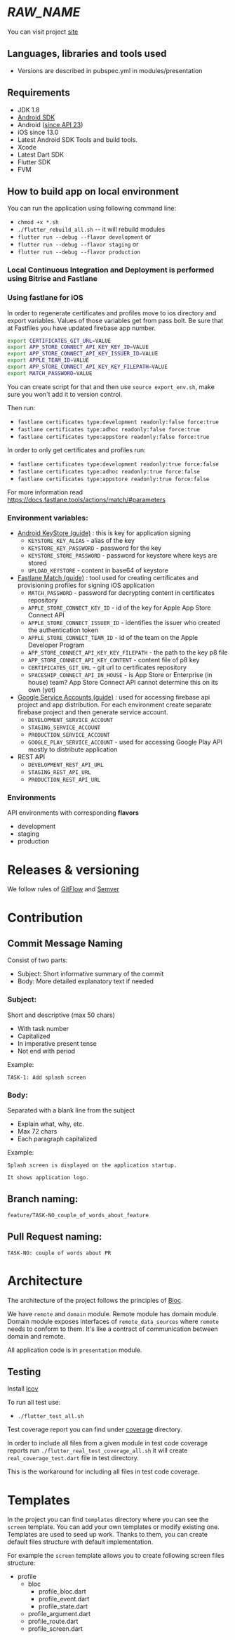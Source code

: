 # _RAW_NAME_

You can visit project [site](https://example.com/)

## Languages, libraries and tools used

- Versions are described in pubspec.yml in modules/presentation

## Requirements

* JDK 1.8
* [Android SDK](https://developer.android.com/studio/index.html)
* Android ([since API 23](https://developer.android.com/preview/api-overview.html))
* iOS since 13.0
* Latest Android SDK Tools and build tools.
* Xcode
* Latest Dart SDK
* Flutter SDK
* FVM

## How to build app on local environment

You can run the application using following command line:

- `chmod +x *.sh`
- `./flutter_rebuild_all.sh` -- it will rebuild modules
- `flutter run --debug --flavor development`
  or
- `flutter run --debug --flavor staging`
  or
- `flutter run --debug --flavor production`

### Local Continuous Integration and Deployment is performed using Bitrise and Fastlane

### Using fastlane for iOS

In order to regenerate certificates and profiles move to ios directory and export variables. Values of those variables get from pass bolt.
Be sure that at Fastfiles you have updated firebase app number.

```bash
export CERTIFICATES_GIT_URL=VALUE
export APP_STORE_CONNECT_API_KEY_KEY_ID=VALUE
export APP_STORE_CONNECT_API_KEY_ISSUER_ID=VALUE
export APPLE_TEAM_ID=VALUE
export APP_STORE_CONNECT_API_KEY_KEY_FILEPATH=VALUE
export MATCH_PASSWORD=VALUE
```

You can create script for that and then use `source export_env.sh`, make sure you won't add it to version control.

Then run:

- `fastlane certificates type:development readonly:false force:true`
- `fastlane certificates type:adhoc readonly:false force:true`
- `fastlane certificates type:appstore readonly:false force:true`

In order to only get certificates and profiles run:

- `fastlane certificates type:development readonly:true force:false`
- `fastlane certificates type:adhoc readonly:true force:false`
- `fastlane certificates type:appstore readonly:true force:false`

For more information read https://docs.fastlane.tools/actions/match/#parameters

### Environment variables:

- [Android KeyStore (guide)](https://developer.android.com/studio/publish/app-signing#generate-key) : this is key for
  application signing
    - `KEYSTORE_KEY_ALIAS` - alias of the key
    - `KEYSTORE_KEY_PASSWORD` - password for the key
    - `KEYSTORE_STORE_PASSWORD` - password for keystore where keys are stored
    - `UPLOAD_KEYSTORE` - content in base64 of keystore
- [Fastlane Match (guide)](https://docs.fastlane.tools/actions/match/) : tool used for creating certificates and provisioning
  profiles for signing iOS application
    - `MATCH_PASSWORD` - password for decrypting content in certificates repository
    - `APPLE_STORE_CONNECT_KEY_ID` - id of the key for Apple App Store Connect API
    - `APPLE_STORE_CONNECT_ISSUER_ID` - identifies the issuer who created the authentication token
    - `APPLE_STORE_CONNECT_TEAM_ID` - id of the team on the Apple Developer Program
    - `APP_STORE_CONNECT_API_KEY_KEY_FILEPATH` - the path to the key p8 file
    - `APP_STORE_CONNECT_API_KEY_CONTENT` - content file of p8 key
    - `CERTIFICATES_GIT_URL` - git url to certificates repository
    - `SPACESHIP_CONNECT_API_IN_HOUSE` - is App Store or Enterprise (in house) team? App Store Connect API cannot
      determine this on its own (yet)
- [Google Service Accounts (guide)](https://cloud.google.com/iam/docs/service-accounts) : used for accessing firebase api
  project and app distribution. For each environment create separate firebase project and then generate service account.
    - `DEVELOPMENT_SERVICE_ACCOUNT`
    - `STAGING_SERVICE_ACCOUNT`
    - `PRODUCTION_SERVICE_ACCOUNT`
    - `GOOGLE_PLAY_SERVICE_ACCOUNT` - used for accessing Google Play API mostly to distribute application
- REST API
    - `DEVELOPMENT_REST_API_URL`
    - `STAGING_REST_API_URL`
    - `PRODUCTION_REST_API_URL`

### Environments

API environments with corresponding **flavors**

- development
- staging
- production

# Releases & versioning

We follow rules of [GitFlow](https://www.atlassian.com/git/tutorials/comparing-workflows/gitflow-workflow)
and [Semver](https://semver.org/)

# Contribution

## Commit Message Naming

Consist of two parts:

- Subject: Short informative summary of the commit
- Body: More detailed explanatory text if needed

### Subject:

Short and descriptive (max 50 chars)

- With task number
- Capitalized
- In imperative present tense
- Not end with period

Example:

```
TASK-1: Add splash screen
```

### Body:

Separated with a blank line from the subject

- Explain what, why, etc.
- Max 72 chars
- Each paragraph capitalized

Example:

```
Splash screen is displayed on the application startup.

It shows application logo.
```

## Branch naming:

`feature/TASK-NO_couple_of_words_about_feature`

## Pull Request naming:

`TASK-NO: couple of words about PR`

# Architecture

The architecture of the project follows the principles of [Bloc](https://bloclibrary.dev/).

We have `remote` and `domain` module. Remote module has domain module. Domain module exposes interfaces
of `remote_data_sources` where `remote` needs to conform to them. It's like a contract of communication between domain
and remote.

All application code is in `presentation` module.

## Testing

Install [lcov](https://formulae.brew.sh/formula/lcov)

To run all test use:

- `./flutter_test_all.sh`

Test coverage report you can find under [coverage](tis_payments/coverage/]) directory.

In order to include all files from a given module in test code coverage reports run
`./flutter_real_test_coverage_all.sh` it will create `real_coverage_test.dart` file in test directory.

This is the workaround for including all files in test code coverage.

# Templates

In the project you can find `templates` directory where you can see the `screen` template.
You can add your own templates or modify existing one. Templates are used to seed up work.
Thanks to them, you can create default files structure with default implementation.

For example the `screen` template allows you to create following screen files structure:
- profile
  - bloc
    - profile_bloc.dart
    - profile_event.dart
    - profile_state.dart
  - profile_argument.dart
  - profile_route.dart
  - profile_screen.dart
